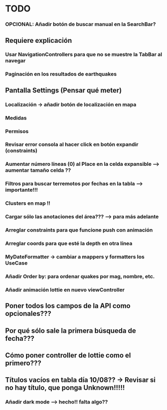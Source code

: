 
# TODO

### OPCIONAL: Añadir botón de buscar manual en la SearchBar?

## Requiere explicación
### Usar NavigationControllers para que no se muestre la TabBar al navegar
### Paginación en los resultados de earthquakes

## Pantalla Settings (Pensar qué meter)
### Localización -> añadir botón de localización en mapa
### Medidas
### Permisos

### Revisar error consola al hacer click en botón expandir (constraints)
### Aumentar número líneas (0) al Place en la celda expansible --> aumentar tamaño celda ??

### Filtros para buscar terremotos por fechas en la tabla --> importante!!!
### Clusters en map !!
### Cargar sólo las anotaciones del área??? --> para más adelante

### Arreglar constraints para que funcione push con animación
### Arreglar coords para que esté la depth en otra línea
### MyDateFormatter -> cambiar a mappers y formatters los UseCase
### Añadir Order by: para ordenar quakes por mag, nombre, etc.
### Añadir animación lottie en nuevo viewController

## Poner todos los campos de la API como opcionales???
## Por qué sólo sale la primera búsqueda de fecha???
## Cómo poner controller de lottie como el primero???
## Títulos vacíos en tabla día 10/08?? -> Revisar si no hay título, que ponga Unknown!!!!!

### Añadir dark mode --> hecho!! falta algo??
